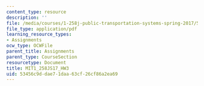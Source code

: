 ```yaml
---
content_type: resource
description: ''
file: /media/courses/1-258j-public-transportation-systems-spring-2017/53456c9ddae71daa63cf26cf86a2ea69_MIT1_258JS17_HW3.pdf
file_type: application/pdf
learning_resource_types:
- Assignments
ocw_type: OCWFile
parent_title: Assignments
parent_type: CourseSection
resourcetype: Document
title: MIT1_258JS17_HW3
uid: 53456c9d-dae7-1daa-63cf-26cf86a2ea69
---
```

